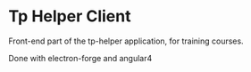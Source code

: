 # Tp Helper Client

Front-end part of the tp-helper application, for training courses.

Done with electron-forge and angular4